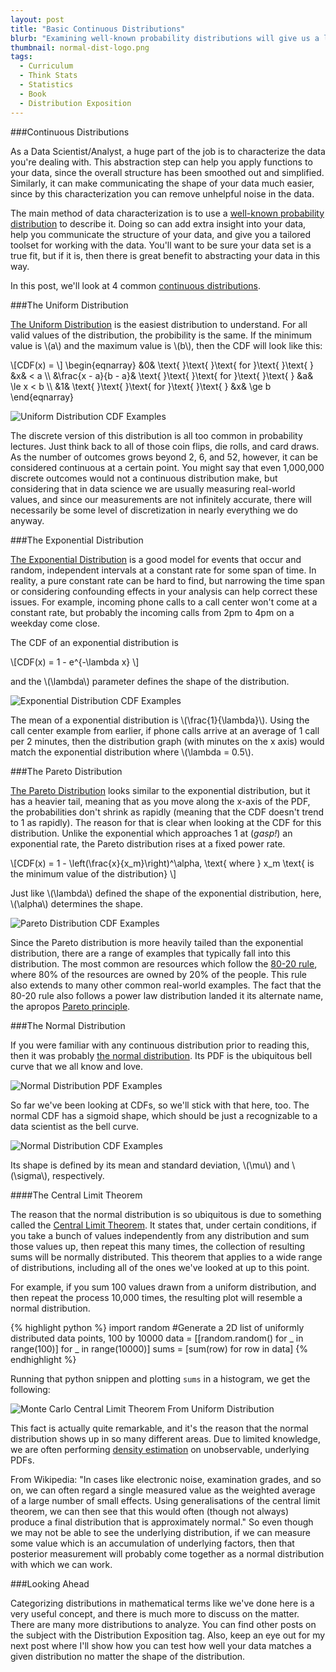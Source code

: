 ```yaml
---
layout: post
title: "Basic Continuous Distributions"
blurb: "Examining well-known probability distributions will give us a lot to chew on in our path to understanding data. We'll start of with 4 common continuous distributions."
thumbnail: normal-dist-logo.png
tags: 
  - Curriculum
  - Think Stats
  - Statistics
  - Book
  - Distribution Exposition
---
```


###Continuous Distributions

As a Data Scientist/Analyst, a huge part of the job is to characterize the data you're dealing with. This abstraction step can help you apply functions to your data, since the overall structure has been smoothed out and simplified. Similarly, it can make communicating the shape of your data much easier, since by this characterization you can remove unhelpful noise in the data.

The main method of data characterization is to use a [well-known probability distribution](http://en.wikipedia.org/wiki/List_of_probability_distributions) to describe it. Doing so can add extra insight into your data, help you communicate the structure of your data, and give you a tailored toolset for working with the data. You'll want to be sure your data set is a true fit, but if it is, then there is great benefit to abstracting your data in this way.

In this post, we'll look at 4 common [continuous distributions](http://stattrek.com/probability-distributions/discrete-continuous.aspx).

###The Uniform Distribution

[The Uniform Distribution](http://en.wikipedia.org/wiki/Uniform_distribution_%28continuous%29) is the easiest distribution to understand. For all valid values of the distribution, the probibility is the same. If the minimum value is \\(a\\) and the maximum value is \\(b\\), then the CDF will look like this:


\\[CDF(x) = \\]
\begin{eqnarray}
&0& \text{ }\text{ }\text{ for }\text{ }\text{ } &x& < a \\\\ 
&\frac{x - a}{b - a}& \text{ }\text{ }\text{ for }\text{ }\text{ } &a& \le x < b \\\\ 
&1& \text{ }\text{ }\text{ for }\text{ }\text{ } &x& \ge b  
\end{eqnarray}



![Uniform Distribution CDF Examples](/img/uniform-cdf.png)

The discrete version of this distribution is all too common in probability lectures. Just think back to all of those coin flips, die rolls, and card draws. As the number of outcomes grows beyond 2, 6, and 52, however, it can be considered continuous at a certain point. You might say that even 1,000,000 discrete outcomes would not a continuous distribution make, but considering that in data science we are usually measuring real-world values, and since our measurements are not infinitely accurate, there will necessarily be some level of discretization in nearly everything we do anyway.

###The Exponential Distribution

[The Exponential Distribution](http://en.wikipedia.org/wiki/Exponential_distribution) is a good model for events that occur and random, independent intervals at a constant rate for some span of time. In reality, a pure constant rate can be hard to find, but narrowing the time span or considering confounding effects in your analysis can help correct these issues. For example, incoming phone calls to a call center won't come at a constant rate, but probably the incoming calls from 2pm to 4pm on a weekday come close.

The CDF of an exponential distribution is

\\[CDF(x) = 1 - e^{-\lambda x} \\]

and the \\(\lambda\\) parameter defines the shape of the distribution.

![Exponential Distribution CDF Examples](/img/exponential-cdf.png)

The mean of a exponential distribution is \\(\frac{1}{\lambda}\\). Using the call center example from earlier, if phone calls arrive at an average of 1 call per 2 minutes, then the distribution graph (with minutes on the x axis) would match the exponential distribution where \\(\lambda = 0.5\\).

###The Pareto Distribution

[The Pareto Distribution](http://en.wikipedia.org/wiki/Pareto_distribution) looks similar to the exponential distribution, but it has a heavier tail, meaning that as you move along the x-axis of the PDF, the probabilities don't shrink as rapidly (meaning that the CDF doesn't trend to 1 as rapidly). The reason for that is clear when looking at the CDF for this distribution. Unlike the exponential which approaches 1 at (_gasp!_) an exponential rate, the Pareto distribution rises at a fixed power rate.

\\[CDF(x) = 1 - \left(\frac{x}{x_m}\right)^\alpha, \text{ where } x_m \text{ is the minimum value of the distribution} \\]

Just like \\(\lambda\\) defined the shape of the exponential distribution, here, \\(\alpha\\) determines the shape.

![Pareto Distribution CDF Examples](/img/pareto-cdf.png)

Since the Pareto distribution is more heavily tailed than the exponential distribution, there are a range of examples that typically fall into this distribution. The most common are resources which follow the [80-20 rule](http://www.entrepreneurs-journey.com/397/80-20-rule-pareto-principle/), where 80% of the resources are owned by 20% of the people. This rule also extends to many other common real-world examples. The fact that the 80-20 rule also follows a power law distribution landed it its alternate name, the apropos [Pareto principle](http://en.wikipedia.org/wiki/Pareto_principle).

###The Normal Distribution

If you were familiar with any continuous distribution prior to reading this, then it was probably [the normal distribution](http://en.wikipedia.org/wiki/Normal_distribution). Its PDF is the ubiquitous bell curve that we all know and love. 

![Normal Distribution PDF Examples](/img/normal-pdf.png)

So far we've been looking at CDFs, so we'll stick with that here, too. The normal CDF has a sigmoid shape, which should be just a recognizable to a data scientist as the bell curve.

![Normal Distribution CDF Examples](/img/normal-cdf.png)

Its shape is defined by its mean and standard deviation, \\(\mu\\) and \\(\sigma\\), respectively.

####The Central Limit Theorem

The reason that the normal distribution is so ubiquitous is due to something called the [Central Limit Theorem](http://en.wikipedia.org/wiki/Central_limit_theorem). It states that, under certain conditions, if you take a bunch of values independently from any distribution and sum those values up, then repeat this many times, the collection of resulting sums will be normally distributed. This theorem that applies to a wide range of distributions, including all of the ones we've looked at up to this point. 

For example, if you sum 100 values drawn from a uniform distribution, and then repeat the process 10,000 times, the resulting plot will resemble a normal distribution.

{% highlight python %}
import random
#Generate a 2D list of uniformly distributed data points, 100 by 10000
data = [[random.random() for _ in range(100)] for _ in range(10000)]
sums = [sum(row) for row in data]
{% endhighlight %}

Running that python snippen and plotting `sums` in a histogram, we get the following:

![Monte Carlo Central Limit Theorem From Uniform Distribution](/img/monte-carlo-central-limit-theorem.png)

This fact is actually quite remarkable, and it's the reason that the normal distribution shows up in so many different areas. Due to limited knowledge, we are often performing [density estimation](http://en.wikipedia.org/wiki/Density_estimation) on unobservable, underlying PDFs. 

From Wikipedia: "In cases like electronic noise, examination grades, and so on, we can often regard a single measured value as the weighted average of a large number of small effects. Using generalisations of the central limit theorem, we can then see that this would often (though not always) produce a final distribution that is approximately normal." So even though we may not be able to see the underlying distribution, if we can measure some value which is an accumulation of underlying factors, then that posterior measurement will probably come together as a normal distribution with which we can work.

###Looking Ahead

Categorizing distributions in mathematical terms like we've done here is a very useful concept, and there is much more to discuss on the matter. There are many more distributions to analyze. You can find other posts on the subject with the <span class='tags'><span class='tag Distribution Exposition'><nobr>Distribution Exposition</nobr></span></span> tag. Also, keep an eye out for my next post where I'll show how you can test how well your data matches a given distribution no matter the shape of the distribution.
